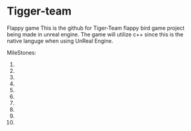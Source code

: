 # Tigger-team
Flappy game 
This is the github for Tiger-Team flappy bird game project being made in unreal engine.
The game will utilize c++ since this is  the native languge when using UnReal Engine. 

MileStones: 

1)

2)

3)

4) 

5)

6)

7)

8)

9)

10)

